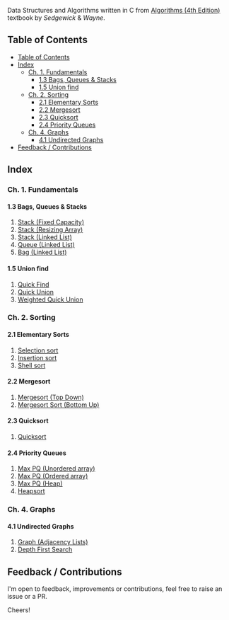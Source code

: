 
Data Structures and Algorithms written in C from [Algorithms (4th Edition)](https://algs4.cs.princeton.edu/home/) textbook by *Sedgewick* & *Wayne*.

## Table of Contents

- [Table of Contents](#table-of-contents)
- [Index](#index)
  - [Ch. 1. Fundamentals](#ch-1-fundamentals)
    - [1.3 Bags, Queues \& Stacks](#13-bags-queues--stacks)
    - [1.5 Union find](#15-union-find)
  - [Ch. 2. Sorting](#ch-2-sorting)
    - [2.1 Elementary Sorts](#21-elementary-sorts)
    - [2.2 Mergesort](#22-mergesort)
    - [2.3 Quicksort](#23-quicksort)
    - [2.4 Priority Queues](#24-priority-queues)
  - [Ch. 4. Graphs](#ch-4-graphs)
    - [4.1 Undirected Graphs](#41-undirected-graphs)
- [Feedback / Contributions](#feedback--contributions)

## Index

### Ch. 1. Fundamentals

#### 1.3 Bags, Queues & Stacks

1. [Stack (Fixed Capacity)](./lib/stack/stack_fixed_capacity/stack_fixed_capacity.c)
1. [Stack (Resizing Array)](./lib/stack/stack_resizing_array/stack_resizing_array.c)
1. [Stack (Linked List)](./lib/stack/stack_linked_list/stack_linked_list.c)
1. [Queue (Linked List)](./lib/queue/queue_linked/queue_linked_list.c)
1. [Bag (Linked List)](./lib/bag/bag_linked/bag_linked.c)

#### 1.5 Union find

1. [Quick Find](./lib/union_find/quick_find/quick_find.c)
1. [Quick Union](./lib/union_find/quick_union/quick_union.c)
1. [Weighted Quick Union](./lib/union_find/quick_union_weighted/quick_union_weighted.c)

### Ch. 2. Sorting

#### 2.1 Elementary Sorts

1. [Selection sort](./lib/sorting/sort_selection/sort_selection.c)
1. [Insertion sort](./lib/sorting/sort_insertion/sort_insertion.c)
1. [Shell sort](./lib/sorting/sort_shell/sort_shell.c)

#### 2.2 Mergesort

1. [Mergesort (Top Down)](./src/sort_merge_top_down.c)
1. [Mergesort Sort (Bottom Up)](./src/sort_merge_bottom_up.c)

#### 2.3 Quicksort

1. [Quicksort](./src/sort_quick.c)

#### 2.4 Priority Queues

1. [Max PQ (Unordered array)](./src/pq_max_array_unordered.c)
1. [Max PQ (Ordered array)](./src/pq_max_array_ordered.c)
1. [Max PQ (Heap)](./src/pq_max_heap.c)
1. [Heapsort](./src/sort_heap.c)

### Ch. 4. Graphs

#### 4.1 Undirected Graphs

1. [Graph (Adjacency Lists)](./src/graph.c)
1. [Depth First Search](./src/graph_search_dfs.c)

## Feedback / Contributions

I'm open to feedback, improvements or contributions, feel free to raise an issue
or a PR.

Cheers!
